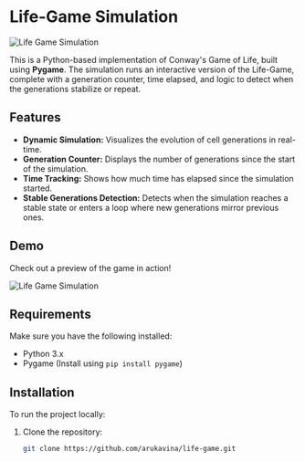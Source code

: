 # Life-Game Simulation

![Life Game Simulation](https://github.com/arukavina/life-game/static/media/gol.jpg)

This is a Python-based implementation of Conway's Game of Life, built using **Pygame**. The simulation runs an interactive version of the Life-Game, complete with a generation counter, time elapsed, and logic to detect when the generations stabilize or repeat.

## Features

- **Dynamic Simulation:** Visualizes the evolution of cell generations in real-time.
- **Generation Counter:** Displays the number of generations since the start of the simulation.
- **Time Tracking:** Shows how much time has elapsed since the simulation started.
- **Stable Generations Detection:** Detects when the simulation reaches a stable state or enters a loop where new generations mirror previous ones.

## Demo

Check out a preview of the game in action!

![Life Game Simulation](https://github.com/arukavina/life-game/static/media/gol.gif)

## Requirements

Make sure you have the following installed:

- Python 3.x
- Pygame (Install using `pip install pygame`)

## Installation

To run the project locally:

1. Clone the repository:
   ```bash
   git clone https://github.com/arukavina/life-game.git
